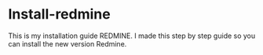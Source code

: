 # Install-redmine
This is my installation guide REDMINE.
I made this step by step guide so you can install the new version Redmine.
